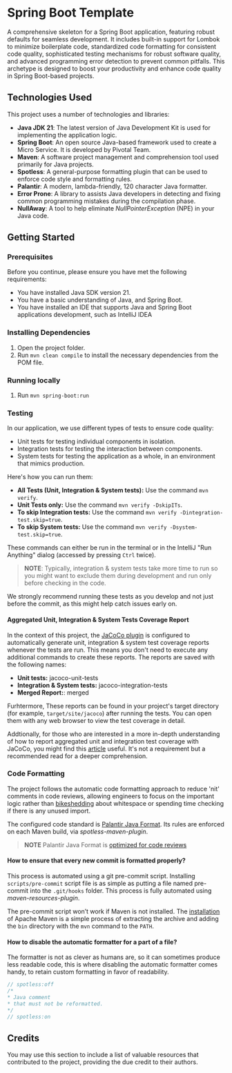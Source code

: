 # Spring Boot Template

A comprehensive skeleton for a Spring Boot application, featuring robust defaults for seamless development.
It includes built-in support for Lombok to minimize boilerplate code, standardized code formatting for consistent code
quality, sophisticated testing mechanisms for robust software quality, and advanced programming error detection to
prevent common pitfalls. This archetype is designed to boost your productivity and enhance code quality in
Spring Boot-based projects.

## Technologies Used

This project uses a number of technologies and libraries:

- **Java JDK 21**: The latest version of Java Development Kit is used for implementing the application logic.
- **Spring Boot**: An open source Java-based framework used to create a Micro Service. It is developed by Pivotal Team.
- **Maven**: A software project management and comprehension tool used primarily for Java projects.
- **Spotless**: A general-purpose formatting plugin that can be used to enforce code style and formatting rules.
- **Palantir**: A modern, lambda-friendly, 120 character Java formatter.
- **Error Prone**: A library to assists Java developers in detecting and fixing common programming mistakes during the compilation phase.
- **NullAway**: A tool to help eliminate _NullPointerException_ (NPE) in your Java code.

## Getting Started

### Prerequisites

Before you continue, please ensure you have met the following requirements:

- You have installed Java SDK version 21.
- You have a basic understanding of Java, and Spring Boot.
- You have installed an IDE that supports Java and Spring Boot applications development, such as IntelliJ IDEA

### Installing Dependencies

1. Open the project folder.
2. Run `mvn clean compile` to install the necessary dependencies from the POM file.

### Running locally

1. Run `mvn spring-boot:run`

### Testing

In our application, we use different types of tests to ensure code quality:

- Unit tests for testing individual components in isolation.
- Integration tests for testing the interaction between components.
- System tests for testing the application as a whole, in an environment that mimics production.

Here's how you can run them:

- **All Tests (Unit, Integration & System tests):** Use the command `mvn verify`.
- **Unit Tests only:** Use the command `mvn verify -DskipITs`.
- **To skip Integration tests:** Use the command `mvn verify -Dintegration-test.skip=true`.
- **To skip System tests:** Use the command `mvn verify -Dsystem-test.skip=true`.

These commands can either be run in the terminal or in the IntelliJ "Run Anything" dialog (accessed by pressing `Ctrl` twice).

>**NOTE**:
> Typically, integration & system tests take more time to run so you might want to exclude them during development and
> run only before checking in the code.

We strongly recommend running these tests as you develop and not just before the commit, as this might help catch issues
early on.

#### Aggregated Unit, Integration & System Tests Coverage Report

In the context of this project, the [JaCoCo plugin](https://www.jacoco.org/jacoco/trunk/doc/maven.html) is configured to
automatically generate unit, integration & system test coverage reports whenever the tests are run. This means you don't
need to execute any additional commands to create these reports. The reports are saved with the following names:

- **Unit tests:** jacoco-unit-tests
- **Integration & System tests:** jacoco-integration-tests
- **Merged Report:**: merged

Furhtermore, These reports can be found in your project's target directory (for example, `target/site/jacoco`) after
running the tests. You can open them with any web browser to view the test coverage in detail.

Addtionally, for those who are interested in a more in-depth understanding of how to report aggregated unit and integration
test coverage with JaCoCo, you might find this [article](https://natritmeyer.com/howto/reporting-aggregated-unit-and-integration-test-coverage-with-jacoco/)
useful. It's not a requirement but a recommended read for a deeper comprehension.

### Code Formatting

The project follows the automatic code formatting approach to reduce 'nit' comments in code reviews, allowing engineers to
focus on the important logic rather than  [bikeshedding](https://en.wiktionary.org/wiki/bikeshedding) about whitespace
or spending time checking if there is any unused import.

The configured code standard is [Palantir Java Format](https://github.com/palantir/palantir-java-format). Its rules are
enforced on each Maven build, via _spotless-maven-plugin_.

>**NOTE**
> Palantir Java Format is  [optimized for code reviews](https://github.com/palantir/palantir-java-format#optimised-for-code-review)

#### How to ensure that every new commit is formatted properly?

This process is automated using a git pre-commit script. Installing `scripts/pre-commit` script file is as simple as putting
a file named pre-commit into the `.git/hooks` folder. This process is fully automated using _maven-resources-plugin_.

The pre-commit script won’t work if Maven is not installed. The [installation](https://maven.apache.org/install.html)
of Apache Maven is a simple process of extracting the archive and adding the `bin` directory with the `mvn` command to
the `PATH`.

#### How to disable the automatic formatter for a part of a file?

The formatter is not as clever as humans are, so it can sometimes produce less readable code, this is where disabling
the automatic formatter comes handy, to retain custom formatting in favor of readability.

```java
// spotless:off
/*
* Java comment
* that must not be reformatted.
*/
// spotless:on
```

## Credits

You may use this section to include a list of valuable resources that contributed to the project, providing the due
credit to their authors.

